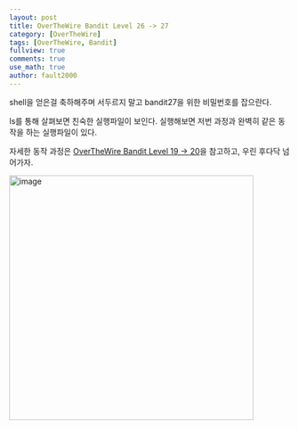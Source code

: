 ```yaml
---
layout: post
title: OverTheWire Bandit Level 26 -> 27
category: [OverTheWire]
tags: [OverTheWire, Bandit]
fullview: true
comments: true
use_math: true
author: fault2000
---
```


shell을 얻은걸 축하해주며 서두르지 말고 bandit27을 위한 비밀번호를 잡으란다.  

ls를 통해 살펴보면 친숙한 실행파일이 보인다. 실행해보면 저번 과정과 완벽히 같은 동작을 하는 실행파일이 있다.  

자세한 동작 과정은 [OverTheWire Bandit Level 19 -> 20](https://fault2000.github.io/posts/)을 참고하고, 우린 후다닥 넘어가자.  

<img width="439" alt="image" src="https://user-images.githubusercontent.com/73513005/192388688-8eb24607-14ac-41d5-b422-7662584699f9.png">